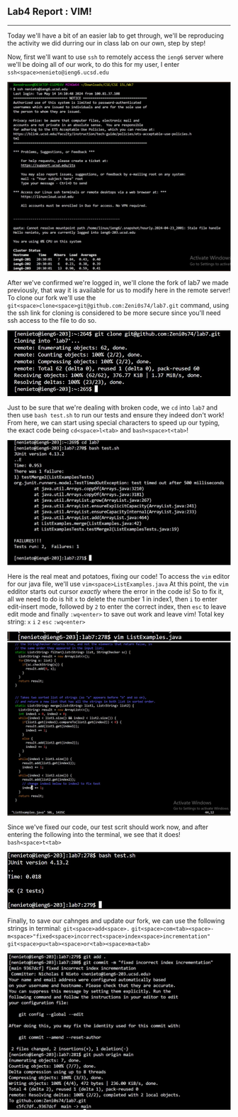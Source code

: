 ## Lab4 Report : VIM!
***
Today we'll have a bit of an easier lab to get through, we'll be reproducing the activity we did durring our in class lab on our own, step by step!

Now, first we'll want to use `ssh` to remotely access the `ieng6` server where we'll be doing all of our work, to do this for my user, I enter `ssh<space>nenieto@ieng6.ucsd.edu`

![Image](LB4pix1.jpg)

After we've confirmed we're logged in, we'll clone the fork of lab7 we made previously, that way it is available for us to modify here in the remote server! To clone our fork we'll use the `git<space>clone<space>git@github.com:Zeni0s74/lab7.git` command, using the ssh link for cloning is considered to be more secure since you'll need ssh access to the file to do so.

![Image](LB4pix2.jpg)

Just to be sure that we're dealing with broken code, we `cd` into `lab7` and then use `bash test.sh` to run our tests and ensure they indeed don't work! From here, we can start using special characters to speed up our typing, the exact code being `cd<space>l<tab>` and `bash<space>t<tab>`!

![Image](LB4pix3.jpg)

Here is the real meat and potatoes, fixing our code! To access the `vim` editor for our java file, we'll use
`vim<space>ListExamples.java`
At this point, the `vim` edditor starts out cursor *exactly* where the error in the code is! So to fix it, all we need to do is hit `x` to delete the number 1 in index1, then `i` to enter edit-insert mode, followed by `2` to enter the correct index, then `esc` to leave edit mode and finally `:wq<enter>` to save out work and leave vim!
Total key string: `x` `i` `2` `esc` `:wq<enter>`

 ![Image](LB4pix4.jpg)
 ![Image](LB4pix5.jpg)

Since we've fixed our code, our test scrit should work now, and after entering the following into the terminal, we see that it does! `bash<space>t<tab>`

![Image](LB4pix6.jpg)

Finally, to save our cahnges and update our fork, we can use the following strings in terminal:
`git<space>add<space>.`
`git<space>com<tab><space>-m<space>"fixed<space>incorrect<space>index<space>incrementation"`
`git<space>pu<tab><space>or<tab><space>ma<tab>`

![Image](LB4pix7.jpg)
